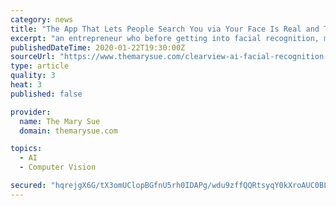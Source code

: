 ```yaml
---
category: news
title: "The App That Lets People Search You via Your Face Is Real and TERRIFYING"
excerpt: "an entrepreneur who before getting into facial recognition, made an app where you could paste Donald Trump’s hair onto pictures. That, along with his other ventures, failed, but he ended up working with Richard Schwartz, a former aide to Rudy Giuliani when he was mayor to found Clearview. What does Clearview AI do? It uses facial recognition ..."
publishedDateTime: 2020-01-22T19:30:00Z
sourceUrl: "https://www.themarysue.com/clearview-ai-facial-recognition-app-terrifying/"
type: article
quality: 3
heat: 3
published: false

provider:
  name: The Mary Sue
  domain: themarysue.com

topics:
  - AI
  - Computer Vision

secured: "hqrejgX6G/tX3omUClopBGfnU5rh0IDAPg/wdu9zffQQRtsyqY0kXroAUC0BLbfk16GAZhCvgQ9t6s4stAYICjE8AmTdYFYTlWAm1oi4uX7Y4Zr8tejbu5DJ6+AXxTdfbKVsEpOUYWYRVqyGuwnpO5sPOJlKY0Y4lCDe93kY4FKFsWj4ltrUQ0btBgjyYtmyZ9miM1wIEtQ6fAUG7TCx75HS44TrsLnUmT67NN16Z9CCCGXRxOwJVzsH9BCXDtckhpmc8zIRuMZoRsVnTXHVHNyVD9CeYIp1tzsrbEbgXJT0EQKEXsk5CiULLsFyssPP6Ykpczrk2yZpCzfNrt87nwfY6tiQdlmBHcHf69j0BzE1uzXQPGRZgx8CpRMULqRn8GsFGpInvzXLIJ4M5XGfvIGL+4xFSh66SnRyBr+tLX8kSOawzsPzS0kRbC7aiLSu+FHhPmukPejxf6EP5noWbQ==;AkY4dWIDhRMMhTvNHSSvvQ=="
---
```


